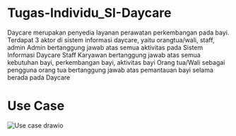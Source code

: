# Tugas-Individu_SI-Daycare
Daycare merupakan penyedia layanan perawatan perkembangan pada bayi. Terdapat 3 aktor di sistem informasi daycare, yaitu orangtua/wali, staff, admin
Admin bertanggung jawab atas semua aktivitas pada Sistem Informasi Daycare
Staff Karyawan bertanggung jawab atas semua kebutuhan bayi, perkembangan bayi, aktivitas bayi
Orang tua/Wali sebagai pengguna orang tua bertanggung jawab atas pemantauan bayi selama berada pada Daycare
# Use Case
![Use case drawio](https://github.com/NadiyahQasamah/Tugas-Individu_SI-Daycare/assets/145907307/cd198840-0ab4-4f6c-9d5d-f881ca33bb69)
